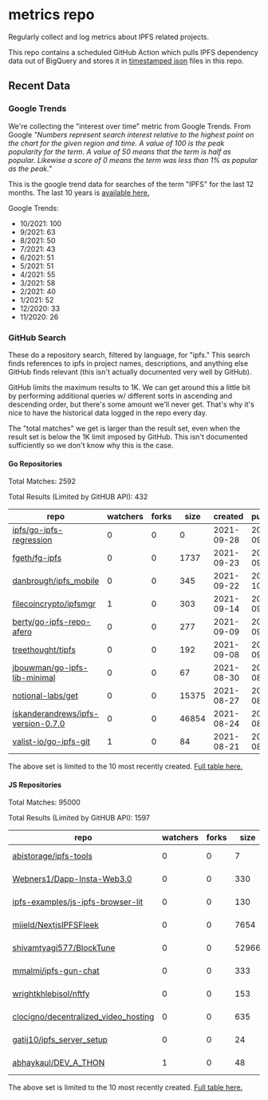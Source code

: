 # metrics repo

Regularly collect and log metrics about IPFS related projects.

This repo contains a scheduled GitHub Action which pulls IPFS dependency data out of BigQuery and stores it 
in [timestamped json](./logs) files in this repo.

## Recent Data

### Google Trends

We're collecting the "interest over time" metric from Google Trends. From Google *"Numbers 
represent search interest relative to the highest point on the chart for the given region and 
time. A value of 100 is the peak popularity for the term. A value of 50 means that the term is 
half as popular. Likewise a score of 0 means the term was less than 1% as popular as the peak."*

This is the google trend data for searches of the term "IPFS" for the
last 12 months. The last 10 years is [available here.](./results/google-trends.md)



Google Trends:
*  10/2021: 100
*  9/2021: 63
*  8/2021: 50
*  7/2021: 43
*  6/2021: 51
*  5/2021: 51
*  4/2021: 55
*  3/2021: 58
*  2/2021: 40
*  1/2021: 52
*  12/2020: 33
*  11/2020: 26

### GitHub Search

These do a repository search, filtered by language, for "ipfs." This search
finds references to ipfs in project names, descriptions, and anything else
GitHub finds relevant (this isn't actually documented very well by GitHub).

GitHub limits the maximum results to 1K. We can get around this a little bit
by performing additional queries w/ different sorts in ascending and descending
order, but there's some amount we'll never get. That's why it's nice to have
the historical data logged in the repo every day.

The "total matches" we get is larger than the result set, even when the result
set is below the 1K limit imposed by GitHub. This isn't documented sufficiently
so we don't know why this is the case.

#### Go Repositories

Total Matches: 2592

Total Results (Limited by GitHUB API): 432

| repo | watchers | forks | size | created | pushed |
| ---- | -------- | ----- | ---- | ------- | ------ |
| [ipfs/go-ipfs-regression](https://github.com/ipfs/go-ipfs-regression)| 0 | 0 | 0| 2021-09-28 | 2021-09-29 |
| [fgeth/fg-ipfs](https://github.com/fgeth/fg-ipfs)| 0 | 0 | 1737| 2021-09-23 | 2021-09-24 |
| [danbrough/ipfs_mobile](https://github.com/danbrough/ipfs_mobile)| 0 | 0 | 345| 2021-09-22 | 2021-10-03 |
| [filecoincrypto/ipfsmgr](https://github.com/filecoincrypto/ipfsmgr)| 1 | 0 | 303| 2021-09-14 | 2021-09-22 |
| [berty/go-ipfs-repo-afero](https://github.com/berty/go-ipfs-repo-afero)| 0 | 0 | 277| 2021-09-09 | 2021-09-30 |
| [treethought/tipfs](https://github.com/treethought/tipfs)| 0 | 0 | 192| 2021-09-08 | 2021-09-19 |
| [jbouwman/go-ipfs-lib-minimal](https://github.com/jbouwman/go-ipfs-lib-minimal)| 0 | 0 | 67| 2021-08-30 | 2021-08-30 |
| [notional-labs/get](https://github.com/notional-labs/get)| 0 | 0 | 15375| 2021-08-27 | 2021-08-27 |
| [iskanderandrews/ipfs-version-0.7.0](https://github.com/iskanderandrews/ipfs-version-0.7.0)| 0 | 0 | 46854| 2021-08-24 | 2021-08-24 |
| [valist-io/go-ipfs-git](https://github.com/valist-io/go-ipfs-git)| 1 | 0 | 84| 2021-08-21 | 2021-08-21 |


The above set is limited to the 10 most recently created. 
[Full table here.](./results/repo_search_go.md)

#### JS Repositories

Total Matches: 95000

Total Results (Limited by GitHUB API): 1597

| repo | watchers | forks | size | created | pushed |
| ---- | -------- | ----- | ---- | ------- | ------ |
| [abistorage/ipfs-tools](https://github.com/abistorage/ipfs-tools)| 0 | 0 | 7| 2021-10-02 | 2021-10-02 |
| [Webners1/Dapp-Insta-Web3.0](https://github.com/Webners1/Dapp-Insta-Web3.0)| 0 | 0 | 330| 2021-10-01 | 2021-10-01 |
| [ipfs-examples/js-ipfs-browser-lit](https://github.com/ipfs-examples/js-ipfs-browser-lit)| 0 | 0 | 130| 2021-09-30 | 2021-09-30 |
| [miield/NextjsIPFSFleek](https://github.com/miield/NextjsIPFSFleek)| 0 | 0 | 7654| 2021-09-30 | 2021-09-30 |
| [shivamtyagi577/BlockTune](https://github.com/shivamtyagi577/BlockTune)| 0 | 0 | 52966| 2021-09-29 | 2021-09-29 |
| [mmalmi/ipfs-gun-chat](https://github.com/mmalmi/ipfs-gun-chat)| 0 | 0 | 333| 2021-09-29 | 2021-09-30 |
| [wrightkhlebisol/nftfy](https://github.com/wrightkhlebisol/nftfy)| 0 | 0 | 153| 2021-09-29 | 2021-10-02 |
| [clocigno/decentralized_video_hosting](https://github.com/clocigno/decentralized_video_hosting)| 0 | 0 | 635| 2021-09-28 | 2021-09-28 |
| [gatij10/ipfs_server_setup](https://github.com/gatij10/ipfs_server_setup)| 0 | 0 | 24| 2021-09-26 | 2021-09-26 |
| [abhaykaul/DEV_A_THON](https://github.com/abhaykaul/DEV_A_THON)| 1 | 0 | 48| 2021-09-25 | 2021-09-26 |


The above set is limited to the 10 most recently created. 
[Full table here.](./results/repo_search_js.md)
